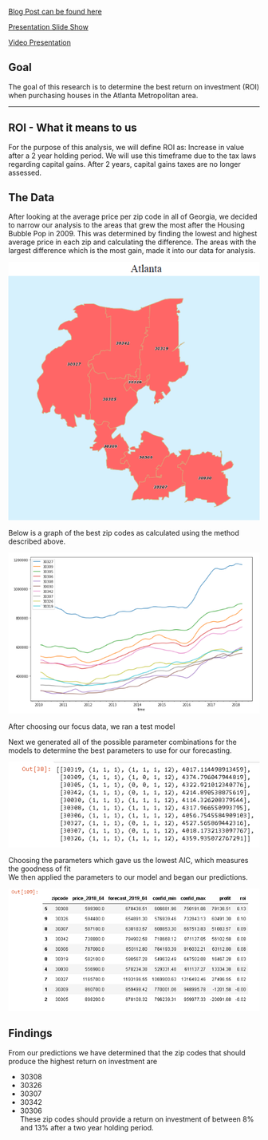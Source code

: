 [Blog Post can be found here](https://medium.com/@cheffrey2000/mod-4-83589fcff956?sk=790f0417cbdb21df21c524280e1448b3)
    

[Presentation Slide Show](https://docs.google.com/presentation/d/1PxWlpmrsNDyx1Z6Z6jojopivQKqg9PoY58UcoAJFQmg/edit?usp=sharing)

[Video Presentation](https://youtu.be/i8cE3neEtSs)

## Goal
The goal of this research is to determine the best return on investment (ROI) when purchasing houses in the Atlanta Metropolitan area.  



---

## ROI - What it means to us
For the purpose of this analysis, we will define ROI as: Increase in value after a 2 year holding period.  We will use this timeframe due to the tax laws regarding capital gains.  After 2 years, capital gains taxes are no longer assessed.

## The Data
After looking at the average price per zip code in all of Georgia, we decided to narrow our analysis to the areas that grew the most after the Housing Bubble Pop in 2009.  This was determined by finding the lowest and highest average price in each zip and calculating the difference.  The areas with the largest difference which is the most gain, made it into our data for analysis.

<img src="Atlanta Metro.png" title="Atlanta Metro Area Zip Codes"/>

Below is a graph of the best zip codes as calculated using the method described above.

<img src="Best Zips.PNG" title="10 Best Zip Codes Graph"/>

After choosing our focus data, we ran a test model

Next we generated all of the possible parameter combinations for the models to determine the best parameters to use for our forecasting.

<img src="Model parameters.png" />

Choosing the parameters which gave us the lowest AIC, which measures the goodness of fit  
We then applied the parameters to our model and began our predictions.

<img src="Predictions.PNG"/>

## Findings
From our predictions we have determined that the zip codes that should produce the highest return on investment are  
- 30308
- 30326
- 30307
- 30342
- 30306  
These zip codes should provide a return on investment of between 8% and 13% after a two year holding period.  
